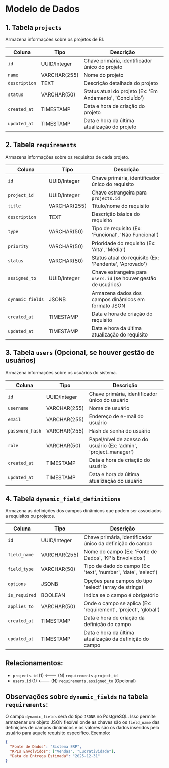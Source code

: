 # Modelo de Dados

## 1. Tabela `projects`
Armazena informações sobre os projetos de BI.

| Coluna        | Tipo         | Descrição                                   |
|---------------|--------------|---------------------------------------------|
| `id`          | UUID/Integer | Chave primária, identificador único do projeto |
| `name`        | VARCHAR(255) | Nome do projeto                             |
| `description` | TEXT         | Descrição detalhada do projeto              |
| `status`      | VARCHAR(50)  | Status atual do projeto (Ex: 'Em Andamento', 'Concluído') |
| `created_at`  | TIMESTAMP    | Data e hora de criação do projeto           |
| `updated_at`  | TIMESTAMP    | Data e hora da última atualização do projeto |

## 2. Tabela `requirements`
Armazena informações sobre os requisitos de cada projeto.

| Coluna          | Tipo         | Descrição                                   |
|-----------------|--------------|---------------------------------------------|
| `id`            | UUID/Integer | Chave primária, identificador único do requisito |
| `project_id`    | UUID/Integer | Chave estrangeira para `projects.id`        |
| `title`         | VARCHAR(255) | Título/nome do requisito                    |
| `description`   | TEXT         | Descrição básica do requisito               |
| `type`          | VARCHAR(50)  | Tipo de requisito (Ex: 'Funcional', 'Não Funcional') |
| `priority`      | VARCHAR(50)  | Prioridade do requisito (Ex: 'Alta', 'Média') |
| `status`        | VARCHAR(50)  | Status atual do requisito (Ex: 'Pendente', 'Aprovado') |
| `assigned_to`   | UUID/Integer | Chave estrangeira para `users.id` (se houver gestão de usuários) |
| `dynamic_fields`| JSONB        | Armazena dados dos campos dinâmicos em formato JSON |
| `created_at`    | TIMESTAMP    | Data e hora de criação do requisito         |
| `updated_at`    | TIMESTAMP    | Data e hora da última atualização do requisito |

## 3. Tabela `users` (Opcional, se houver gestão de usuários)
Armazena informações sobre os usuários do sistema.

| Coluna        | Tipo         | Descrição                                   |
|---------------|--------------|---------------------------------------------|
| `id`          | UUID/Integer | Chave primária, identificador único do usuário |
| `username`    | VARCHAR(255) | Nome de usuário                             |
| `email`       | VARCHAR(255) | Endereço de e-mail do usuário               |
| `password_hash`| VARCHAR(255) | Hash da senha do usuário                    |
| `role`        | VARCHAR(50)  | Papel/nível de acesso do usuário (Ex: 'admin', 'project_manager') |
| `created_at`  | TIMESTAMP    | Data e hora de criação do usuário           |
| `updated_at`  | TIMESTAMP    | Data e hora da última atualização do usuário |

## 4. Tabela `dynamic_field_definitions`
Armazena as definições dos campos dinâmicos que podem ser associados a requisitos ou projetos.

| Coluna        | Tipo         | Descrição                                   |
|---------------|--------------|---------------------------------------------|
| `id`          | UUID/Integer | Chave primária, identificador único da definição do campo |
| `field_name`  | VARCHAR(255) | Nome do campo (Ex: 'Fonte de Dados', 'KPIs Envolvidos') |
| `field_type`  | VARCHAR(50)  | Tipo de dado do campo (Ex: 'text', 'number', 'date', 'select') |
| `options`     | JSONB        | Opções para campos do tipo 'select' (array de strings) |
| `is_required` | BOOLEAN      | Indica se o campo é obrigatório             |
| `applies_to`  | VARCHAR(50)  | Onde o campo se aplica (Ex: 'requirement', 'project', 'global') |
| `created_at`  | TIMESTAMP    | Data e hora de criação da definição do campo |
| `updated_at`  | TIMESTAMP    | Data e hora da última atualização da definição do campo |

## Relacionamentos:
*   `projects.id` (1) <--- (N) `requirements.project_id`
*   `users.id` (1) <--- (N) `requirements.assigned_to` (Opcional)

## Observações sobre `dynamic_fields` na tabela `requirements`:
O campo `dynamic_fields` será do tipo `JSONB` no PostgreSQL. Isso permite armazenar um objeto JSON flexível onde as chaves são os `field_name` das definições de campos dinâmicos e os valores são os dados inseridos pelo usuário para aquele requisito específico. Exemplo:

```json
{
  "Fonte de Dados": "Sistema ERP",
  "KPIs Envolvidos": ["Vendas", "Lucratividade"],
  "Data de Entrega Estimada": "2025-12-31"
}
```


